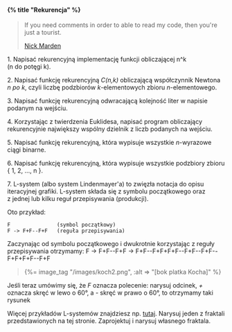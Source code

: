 #### {% title "Rekurencja" %}

<blockquote>
 <p>If you need comments in order to able to read my code,
   then you're just a tourist.
 </p>
 <p class="author"><a href="http://exposinggotchas.blogspot.com/2011/01/stop-being-tourist.html">Nick Marden</a></p>
</blockquote>

1\. Napisać rekurencyjną implementację funkcji
obliczającej n^k (n do potęgi k).

2\. Napisać funkcję rekurencyjną *C(n,k)* obliczającą
współczynnik Newtona *n po k*,
czyli liczbę podzbiorów *k*-elementowych zbioru
*n*-elementowego.

3\. Napisać funkcję rekurencyjną odwracającą
kolejność liter w napisie podanym na wejściu.

4\. Korzystając z twierdzenia Euklidesa,
napisać program obliczający rekurencyjnie największy wspólny
dzielnik z liczb podanych na wejściu.

5\. Napisać funkcję rekurencyjną, która wypisuje wszystkie
*n*-wyrazowe ciągi binarne.

6\. Napisać funkcję rekurencyjną, która wypisuje wszystkie podzbiory
zbioru { 1, 2, ..., n }.

7\. L-system (albo system Lindenmayer'a)
to zwięzła notacja do opisu iteracyjnej grafiki.
L-system składa się z symbolu początkowego oraz
z jednej lub kilku reguł przepisywania (produkcji).

Oto przykład:

    F               (symbol początkowy)
    F -> F+F--F+F   (reguła przepisywania)

Zaczynając od symbolu początkowego i dwukrotnie
korzystając z reguły przepisywania otrzymamy:
    F ->
    F+F--F+F ->
    F+F--F+F+F+F--F+F--F+F--F+F+F+F--F+F

<blockquote>
{%= image_tag "/images/koch2.png", :alt => "[bok platka Kocha]" %}
</blockquote>

Jeśli teraz umówimy się, że *F* oznacza polecenie: narysuj odcinek,
*+* oznacza skręć w lewo o 60°, a *-* skręć w prawo o 60°, to
otrzymamy taki rysunek

Więcej przykładów L-systemów znajdziesz np.
<a href="http://mathforum.org/advanced/robertd/lsys2d.html">tutaj</a>.
Narysuj jeden z fraktali przedstawionych na tej stronie. Zaprojektuj
i narysuj własnego fraktala.
